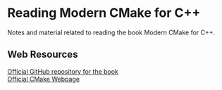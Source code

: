 # Reading Modern CMake for C++

Notes and material related to reading the book Modern CMake for C++.

## Web Resources

[Official GitHub repository for the book](https://github.com/PacktPublishing/Modern-CMake-for-Cpp)  
[Official CMake Webpage](https://cmake.org/)  
